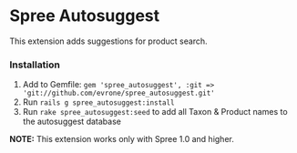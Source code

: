 Spree Autosuggest
=================

This extension adds suggestions for product search.

### Installation

1. Add to Gemfile: `gem 'spree_autosuggest', :git => 'git://github.com/evrone/spree_autosuggest.git'`
2. Run `rails g spree_autosuggest:install`
3. Run `rake spree_autosuggest:seed` to add all Taxon & Product names to the autosuggest database

**NOTE:** This extension works only with Spree 1.0 and higher.

